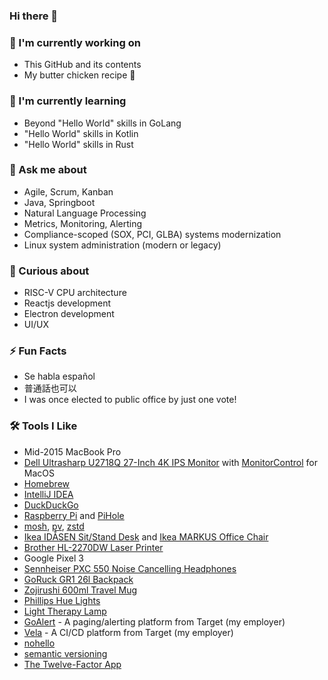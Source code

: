 ### Hi there 👋

### 🔭 I'm currently working on
- This GitHub and its contents
- My butter chicken recipe 🐔

### 🌱 I'm currently learning
- Beyond "Hello World" skills in GoLang
- "Hello World" skills in Kotlin
- "Hello World" skills in Rust

### 💬 Ask me about
- Agile, Scrum, Kanban
- Java, Springboot
- Natural Language Processing
- Metrics, Monitoring, Alerting
- Compliance-scoped (SOX, PCI, GLBA) systems modernization
- Linux system administration (modern or legacy)

### 🤔 Curious about
- RISC-V CPU architecture
- Reactjs development
- Electron development
- UI/UX

### ⚡ Fun Facts
- Se habla español
- 普通話也可以
- I was once elected to public office by just one vote!

### 🛠 Tools I Like
- Mid-2015 MacBook Pro
- [Dell Ultrasharp U2718Q 27-Inch 4K IPS Monitor](https://smile.amazon.com/gp/product/B073VYVX5S/) with [MonitorControl](https://github.com/MonitorControl/MonitorControl) for MacOS
- [Homebrew](https://brew.sh/)
- [IntelliJ IDEA](https://www.jetbrains.com/idea/)
- [DuckDuckGo](https://duckduckgo.com/)
- [Raspberry Pi](https://www.raspberrypi.org/) and [PiHole](https://pi-hole.net/)
- [mosh](https://mosh.org/), [pv](https://linux.die.net/man/1/pv), [zstd](https://github.com/facebook/zstd)
- [Ikea IDÅSEN Sit/Stand Desk](https://www.ikea.com/us/en/p/idasen-desk-sit-stand-black-dark-gray-s79280998/) and [Ikea MARKUS Office Chair](https://www.ikea.com/us/en/p/markus-office-chair-vissle-dark-gray-90289172/)
- [Brother HL-2270DW Laser Printer](https://www.brother-usa.com/products/hl2270dw)
- Google Pixel 3
- [Sennheiser PXC 550 Noise Cancelling Headphones](https://smile.amazon.com/gp/product/B01E3XLNA0)
- [GoRuck GR1 26l Backpack](https://www.goruck.com/collections/gr1/products/gr1?variant=32978334744676)
- [Zojirushi 600ml Travel Mug](https://smile.amazon.com/dp/B00CHOUI86)
- [Phillips Hue Lights](https://www.philips-hue.com)
- [Light Therapy Lamp](https://smile.amazon.com/gp/product/B074G342RV)
- [GoAlert](https://github.com/target/goalert) - A paging/alerting platform from Target (my employer)
- [Vela](https://github.com/go-vela) - A CI/CD platform from Target (my employer)
- [nohello](https://www.nohello.com/) 
- [semantic versioning](https://semver.org/)
- [The Twelve-Factor App](https://12factor.net/)

<!--
**jimmale/jimmale** is a ✨ _special_ ✨ repository because its `README.md` (this file) appears on your GitHub profile.

Here are some ideas to get you started:

- 🔭 I’m currently working on ...
- 🌱 I’m currently learning ...
- 👯 I’m looking to collaborate on ...
- 🤔 I’m looking for help with ...
- 💬 Ask me about ...
- 📫 How to reach me: ...
- 😄 Pronouns: ...
- ⚡ Fun fact: ...
-->
